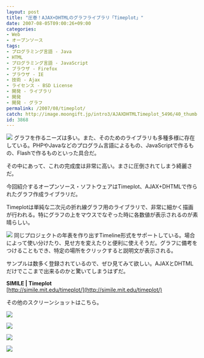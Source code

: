 ```yaml
---
layout: post
title: "圧巻！AJAX+DHTMLのグラフライブラリ「Timeplot」"
date: 2007-08-05T09:00:26+09:00
categories:
- Web
- オープンソース
tags: 
- プログラミング言語 - Java
- HTML
- プログラミング言語 - JavaScript
- ブラウザ - Firefox
- ブラウザ - IE
- 技術 - Ajax
- ライセンス - BSD License
- 開発 - ライブラリ
- 開発
- 開発 - グラフ
permalink: /2007/08/timeplot/
catch: http://image.moongift.jp/intro3/AJAXDHTMLTimeplot_5496/40_thumb.png
id: 3868
---
```

[![](http://image.moongift.jp/intro3/AJAXDHTMLTimeplot_5496/43_thumb1.png)](http://image.moongift.jp/intro3/AJAXDHTMLTimeplot_5496/433.png) グラフを作るニーズは多い。また、そのためのライブラリも多種多様に存在している。PHPやJavaなどのプログラム言語によるもの、JavaScriptで作るもの、Flashで作るものといった具合だ。   
  
その中にあって、これの完成度は非常に高い。まさに圧倒されてしまう綺麗さだ。   
  
今回紹介するオープンソース・ソフトウェアはTimeplot、AJAX+DHTMLで作られたグラフ作成ライブラリだ。   
  
<!--more-->  
  
Timeplotは単純な二次元の折れ線グラフ用のライブラリで、非常に細かく描画が行われる。特にグラフの上をマウスでなぞった時に各数値が表示されるのが素晴らしい。   
  
[![](http://image.moongift.jp/intro3/AJAXDHTMLTimeplot_5496/42_thumb1.png)](http://image.moongift.jp/intro3/AJAXDHTMLTimeplot_5496/423.png) 同じプロジェクトの年表を作り出すTimeline形式をサポートしている。場合によって使い分けたり、見せ方を変えたりと便利に使えそうだ。グラフに備考をつけることもでき、特定の場所をクリックすると説明文が表示される。   
  
サンプルは数多く登録されているので、ぜひ見てみて欲しい。AJAXとDHTMLだけでここまで出来るのかと驚いてしまうはずだ。   
  
**SIMILE | Timeplot**  
[http://simile.mit.edu/timeplot/](http://simile.mit.edu/timeplot/)  
  
その他のスクリーンショットはこちら。   
  
[![](http://image.moongift.jp/intro3/AJAXDHTMLTimeplot_5496/41_thumb.png)](http://image.moongift.jp/intro3/AJAXDHTMLTimeplot_5496/412.png)  
  
[![](http://image.moongift.jp/intro3/AJAXDHTMLTimeplot_5496/40_thumb.png)](http://image.moongift.jp/intro3/AJAXDHTMLTimeplot_5496/402.png)  
  
[![](http://image.moongift.jp/intro3/AJAXDHTMLTimeplot_5496/39_thumb.png)](http://image.moongift.jp/intro3/AJAXDHTMLTimeplot_5496/392.png)  
  
[![](http://image.moongift.jp/intro3/AJAXDHTMLTimeplot_5496/38_thumb.png)](http://image.moongift.jp/intro3/AJAXDHTMLTimeplot_5496/382.png)